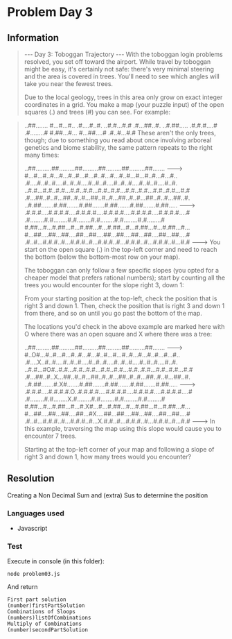 # Problem Day 3

## Information

>--- Day 3: Toboggan Trajectory ---
>With the toboggan login problems resolved, you set off toward the airport. While travel by toboggan might be easy, it's certainly not safe: there's very minimal steering and the area is covered in trees. You'll need to see which angles will take you near the fewest trees.
>
>Due to the local geology, trees in this area only grow on exact integer coordinates in a grid. You make a map (your puzzle input) of the open squares (.) and trees (#) you can see. For example:

>..##.......
>#...#...#..
>.#....#..#.
>..#.#...#.#
>.#...##..#.
>..#.##.....
>.#.#.#....#
>.#........#
>#.##...#...
>#...##....#
>.#..#...#.#
>These aren't the only trees, though; due to something you read about once involving arboreal genetics and biome stability, the same pattern repeats to the right many times:
>
>..##.........##.........##.........##.........##.........##.......  --->
>#...#...#..#...#...#..#...#...#..#...#...#..#...#...#..#...#...#..
>.#....#..#..#....#..#..#....#..#..#....#..#..#....#..#..#....#..#.
>..#.#...#.#..#.#...#.#..#.#...#.#..#.#...#.#..#.#...#.#..#.#...#.#
>.#...##..#..#...##..#..#...##..#..#...##..#..#...##..#..#...##..#.
>..#.##.......#.##.......#.##.......#.##.......#.##.......#.##.....  --->
>.#.#.#....#.#.#.#....#.#.#.#....#.#.#.#....#.#.#.#....#.#.#.#....#
>.#........#.#........#.#........#.#........#.#........#.#........#
>#.##...#...#.##...#...#.##...#...#.##...#...#.##...#...#.##...#...
>#...##....##...##....##...##....##...##....##...##....##...##....#
>.#..#...#.#.#..#...#.#.#..#...#.#.#..#...#.#.#..#...#.#.#..#...#.#  --->
>You start on the open square (.) in the top-left corner and need to reach the bottom (below the bottom-most row on your map).
>
>The toboggan can only follow a few specific slopes (you opted for a cheaper model that prefers rational numbers); start by counting all the trees you would encounter for the slope right 3, down 1:
>
>From your starting position at the top-left, check the position that is right 3 and down 1. Then, check the position that is right 3 and down 1 from there, and so on until you go past the bottom of the map.
>
>The locations you'd check in the above example are marked here with O where there was an open square and X where there was a tree:
>
>..##.........##.........##.........##.........##.........##.......  --->
>#..O#...#..#...#...#..#...#...#..#...#...#..#...#...#..#...#...#..
>.#....X..#..#....#..#..#....#..#..#....#..#..#....#..#..#....#..#.
>..#.#...#O#..#.#...#.#..#.#...#.#..#.#...#.#..#.#...#.#..#.#...#.#
>.#...##..#..X...##..#..#...##..#..#...##..#..#...##..#..#...##..#.
>..#.##.......#.X#.......#.##.......#.##.......#.##.......#.##.....  --->
>.#.#.#....#.#.#.#.O..#.#.#.#....#.#.#.#....#.#.#.#....#.#.#.#....#
>.#........#.#........X.#........#.#........#.#........#.#........#
>#.##...#...#.##...#...#.X#...#...#.##...#...#.##...#...#.##...#...
>#...##....##...##....##...#X....##...##....##...##....##...##....#
>.#..#...#.#.#..#...#.#.#..#...X.#.#..#...#.#.#..#...#.#.#..#...#.#  --->
>In this example, traversing the map using this slope would cause you to encounter 7 trees.
>
>Starting at the top-left corner of your map and following a slope of right 3 and down 1, how many trees would you encounter?

## Resolution

Creating a Non Decimal Sum and (extra) Sus to determine the position

### Languages used
- Javascript

### Test

Execute in console (in this folder):
```
node problem03.js
```

And return
```
First part solution
(number)firstPartSolution
Combinations of Sloops
(numbers)listOfCombinations
Multiply of Combinations
(number)secondPartSolution

```